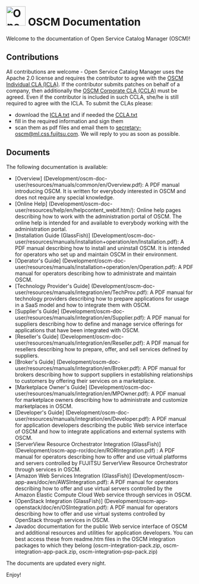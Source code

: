 <p align="center"><h1><img height="52" src="https://avatars0.githubusercontent.com/u/14330878" alt="Open Service Catalog Manager"/>&nbsp;OSCM Documentation</h1></p> 

Welcome to the documentation of Open Service Catalog Manager (OSCM)!

## Contributions
All contributions are welcome - Open Service Catalog Manager uses the Apache 2.0 license and requires the contributor to agree with the [OSCM Individual CLA (ICLA)](https://github.com/servicecatalog/development/blob/master/ICLA.txt). If the contributor submits patches on behalf of a company, then additionally the [OSCM Corporate CLA (CCLA)](https://github.com/servicecatalog/development/blob/master/CCLA.txt) must be agreed. Even if the contributor is included in such CCLA, she/he is still required to agree with the ICLA. To submit the CLAs please:
* download the [ICLA.txt](https://github.com/servicecatalog/development/blob/master/ICLA.txt) and if needed the [CCLA.txt](https://github.com/servicecatalog/development/blob/master/CCLA.txt)
* fill in the required information and sign them
* scan them as pdf files and email them to secretary-oscm@ml.css.fujitsu.com. We will reply to you as soon as possible.

## Documents

The following documentation is available:

* [Overview] (Development/oscm-doc-user/resources/manuals/common/en/Overview.pdf): A PDF manual introducing OSCM. It is written for everybody interested in OSCM and does not require any special knowledge.
* [Online Help] (Development/oscm-doc-user/resources/help/en/helpcontent_webif.htm/): Online help pages describing how to work with the administration portal of OSCM. The online help is intended for and available to everybody working with the administration portal.
* [Installation Guide (GlassFish)] (Development/oscm-doc-user/resources/manuals/installation+operation/en/Installation.pdf): A PDF manual describing how to install and uninstall OSCM. It is intended for operators who set up and maintain OSCM in their environment.
* [Operator's Guide] (Development/oscm-doc-user/resources/manuals/installation+operation/en/Operation.pdf): A PDF manual for operators describing how to administrate and maintain OSCM.
* [Technology Provider's Guide] (Development/oscm-doc-user/resources/manuals/integration/en/TechProv.pdf): A PDF manual for technology providers describing how to prepare applications for usage in a SaaS model and how to integrate them with OSCM.
* [Supplier's Guide] (Development/oscm-doc-user/resources/manuals/integration/en/Supplier.pdf): A PDF manual for suppliers describing how to define and manage service offerings for applications that have been integrated with OSCM.
* [Reseller's Guide] (Development/oscm-doc-user/resources/manuals/integration/en/Reseller.pdf): A PDF manual for resellers describing how to prepare, offer, and sell services defined by suppliers.
* [Broker's Guide] (Development/oscm-doc-user/resources/manuals/integration/en/Broker.pdf): A PDF manual for brokers describing how to support suppliers in establishing relationships to customers by offering their services on a marketplace.
* [Marketplace Owner's Guide] (Development/oscm-doc-user/resources/manuals/integration/en/MPOwner.pdf): A PDF manual for marketplace owners describing how to administrate and customize marketplaces in OSCM.
* [Developer's Guide] (Development/oscm-doc-user/resources/manuals/integration/en/Developer.pdf): A PDF manual for application developers describing the public Web service
interface of OSCM and how to integrate applications and external systems with OSCM.
* [ServerView Resource Orchestrator Integration (GlassFish)] (Development/oscm-app-ror/doc/en/RORIntegration.pdf) : A PDF manual for operators describing how to offer and use virtual platforms and servers controlled by FUJITSU ServerView Resource Orchestrator through services in OSCM.
* [Amazon Web Services Integration (GlassFish)] (Development/oscm-app-aws/doc/en/AWSIntegration.pdf): A PDF manual for operators describing how to offer and use virtual servers controlled by the Amazon Elastic Compute Cloud Web service through services in OSCM.
* [OpenStack Integration (GlassFish)] (Development/oscm-app-openstack/doc/en/OSIntegration.pdf): A PDF manual for operators describing how to offer and use virtual systems controlled by OpenStack through services in OSCM.
* Javadoc documentation for the public Web service interface of OSCM and additional resources
and utilities for application developers. You can best access these from readme.htm files in the OSCM integration packages to which they belong (oscm-integration-pack.zip, oscm-integration-app-pack.zip, oscm-integration-psp-pack.zip)

The documents are updated every night.

Enjoy!

